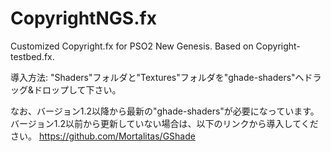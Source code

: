 # CopyrightNGS.fx
Customized Copyright.fx for PSO2 New Genesis. Based on Copyright-testbed.fx.

導入方法:
"Shaders"フォルダと"Textures"フォルダを"ghade-shaders"へドラッグ&ドロップして下さい。

なお、バージョン1.2以降から最新の"ghade-shaders"が必要になっています。
バージョン1.2以前から更新していない場合は、以下のリンクから導入してください。
https://github.com/Mortalitas/GShade